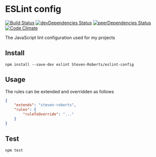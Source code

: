 # ESLint config

[![Build Status](https://travis-ci.org/Steven-Roberts/eslint-config.svg?branch=master)](https://travis-ci.org/Steven-Roberts/eslint-config)
[![devDependencies Status](https://david-dm.org/Steven-Roberts/eslint-config/dev-status.svg)](https://david-dm.org/Steven-Roberts/eslint-config?type=dev)
[![peerDependencies Status](https://david-dm.org/Steven-Roberts/eslint-config/peer-status.svg)](https://david-dm.org/Steven-Roberts/eslint-config?type=peer)
[![Code Climate](https://codeclimate.com/github/Steven-Roberts/eslint-config/badges/gpa.svg)](https://codeclimate.com/github/Steven-Roberts/eslint-config)

The JavaScript lint configuration used for my projects

## Install

```shell
npm install --save-dev eslint Steven-Roberts/eslint-config
```

## Usage

The rules can be extended and overridden as follows

```json
{
    "extends": "steven-roberts",
    "rules": {
        "ruleToOverride": "..."
    }
}
```

## Test

```shell
npm test
```
